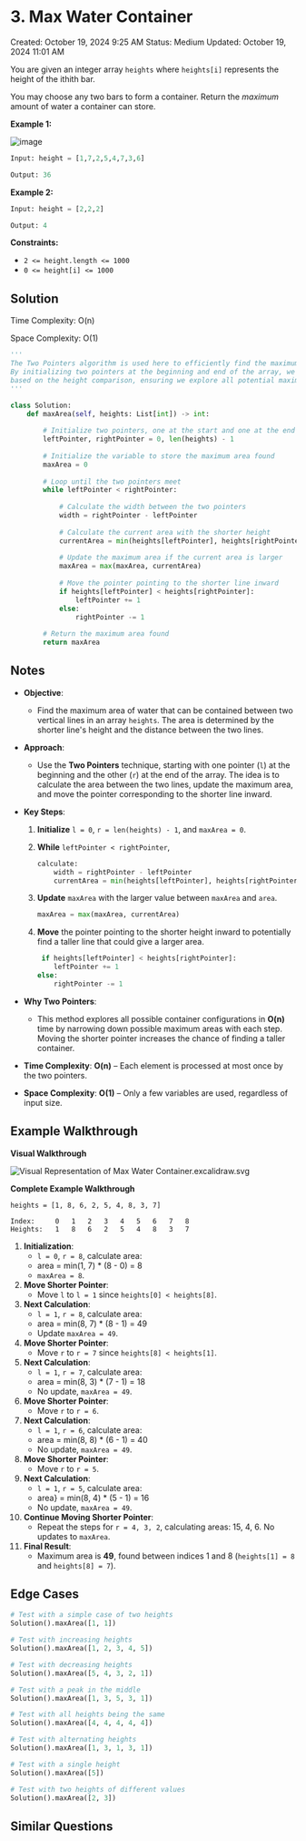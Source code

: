 # 3. Max Water Container

Created: October 19, 2024 9:25 AM
Status: Medium
Updated: October 19, 2024 11:01 AM

You are given an integer array `heights` where `heights[i]` represents the height of the ithith bar.

You may choose any two bars to form a container. Return the *maximum* amount of water a container can store.

**Example 1:**

![image](https://github.com/user-attachments/assets/f820c16d-6f72-48b4-8460-03d465bcbc18)


```python
Input: height = [1,7,2,5,4,7,3,6]

Output: 36
```

**Example 2:**

```python
Input: height = [2,2,2]

Output: 4
```

**Constraints:**

- `2 <= height.length <= 1000`
- `0 <= height[i] <= 1000`

## Solution

Time Complexity: O(n)  

Space Complexity: O(1)  

```python
'''
The Two Pointers algorithm is used here to efficiently find the maximum area of water a container can hold. 
By initializing two pointers at the beginning and end of the array, we can calculate the area and adjust the pointers 
based on the height comparison, ensuring we explore all potential maximum areas in linear time.
'''

class Solution:
    def maxArea(self, heights: List[int]) -> int:
        
        # Initialize two pointers, one at the start and one at the end of the list
        leftPointer, rightPointer = 0, len(heights) - 1
        
        # Initialize the variable to store the maximum area found
        maxArea = 0
        
        # Loop until the two pointers meet
        while leftPointer < rightPointer:
            
            # Calculate the width between the two pointers
            width = rightPointer - leftPointer
            
            # Calculate the current area with the shorter height
            currentArea = min(heights[leftPointer], heights[rightPointer]) * width
            
            # Update the maximum area if the current area is larger
            maxArea = max(maxArea, currentArea)
            
            # Move the pointer pointing to the shorter line inward
            if heights[leftPointer] < heights[rightPointer]:
                leftPointer += 1
            else:
                rightPointer -= 1
        
        # Return the maximum area found
        return maxArea
```

## Notes
- **Objective**:
    - Find the maximum area of water that can be contained between two vertical lines in an array `heights`. The area is determined by the shorter line's height and the distance between the two lines.
- **Approach**:
    - Use the **Two Pointers** technique, starting with one pointer (`l`) at the beginning and the other (`r`) at the end of the array. The idea is to calculate the area between the two lines, update the maximum area, and move the pointer corresponding to the shorter line inward.
- **Key Steps**:
    1. **Initialize** `l = 0`, `r = len(heights) - 1`, and `maxArea = 0`.
    2. **While** `leftPointer < rightPointer`, 
    
        ```python
        calculate:
            width = rightPointer - leftPointer
            currentArea = min(heights[leftPointer], heights[rightPointer]) × width
        ```
        
    3. **Update** `maxArea` with the larger value between `maxArea` and `area`.

        ```python
        maxArea = max(maxArea, currentArea) 
        ```

    4. **Move** the pointer pointing to the shorter height inward to potentially find a taller line that could give a larger area.

       ```python
        if heights[leftPointer] < heights[rightPointer]:
           leftPointer += 1
       else:
           rightPointer -= 1
       ```
    
- **Why Two Pointers**:
    - This method explores all possible container configurations in **O(n)** time by narrowing down possible maximum areas with each step. Moving the shorter pointer increases the chance of finding a taller container.
- **Time Complexity**: **O(n)** – Each element is processed at most once by the two pointers.
- **Space Complexity**: **O(1)** – Only a few variables are used, regardless of input size.

## Example Walkthrough

**Visual Walkthrough**

![Visual Representation of Max Water Container.excalidraw.svg](./public/Visual_Representation_of_Max_Water_Container.excalidraw.svg)


**Complete Example Walkthrough**

`heights = [1, 8, 6, 2, 5, 4, 8, 3, 7]`

```
Index:     0   1   2   3   4   5   6   7   8
Heights:   1   8   6   2   5   4   8   3   7
```

1. **Initialization**:
    - `l = 0`, `r = 8`, calculate area:
    - area = min(1,  7)  *  (8 - 0) = 8
    - `maxArea = 8`.
2. **Move Shorter Pointer**:
    - Move `l` to `l = 1` since `heights[0] < heights[8]`.
3. **Next Calculation**:
    - `l = 1`, `r = 8`, calculate area:
    - area = min(8, 7) * (8 - 1) = 49
    - Update `maxArea = 49`.
4. **Move Shorter Pointer**:
    - Move `r` to `r = 7` since `heights[8] < heights[1]`.
5. **Next Calculation**:
    - `l = 1`, `r = 7`, calculate area:
    - area = min(8, 3) * (7 - 1) = 18
    - No update, `maxArea = 49`.
6. **Move Shorter Pointer**:
    - Move `r` to `r = 6`.
7. **Next Calculation**:
    - `l = 1`, `r = 6`, calculate area:
    - area = min(8, 8) * (6 - 1) = 40
    - No update, `maxArea = 49`.
8. **Move Shorter Pointer**:
    - Move `r` to `r = 5`.
9. **Next Calculation**:
    - `l = 1`, `r = 5`, calculate area:
    - area} = min(8, 4) * (5 - 1) = 16
    - No update, `maxArea = 49`.
10. **Continue Moving Shorter Pointer**:
    - Repeat the steps for `r = 4, 3, 2`, calculating areas: 15, 4, 6. No updates to `maxArea`.
11. **Final Result**:
    - Maximum area is **49**, found between indices 1 and 8 (`heights[1] = 8` and `heights[8] = 7`).


## Edge Cases
```python
# Test with a simple case of two heights
Solution().maxArea([1, 1])

# Test with increasing heights
Solution().maxArea([1, 2, 3, 4, 5])

# Test with decreasing heights
Solution().maxArea([5, 4, 3, 2, 1])

# Test with a peak in the middle
Solution().maxArea([1, 3, 5, 3, 1])

# Test with all heights being the same
Solution().maxArea([4, 4, 4, 4, 4])

# Test with alternating heights
Solution().maxArea([1, 3, 1, 3, 1])

# Test with a single height
Solution().maxArea([5])

# Test with two heights of different values
Solution().maxArea([2, 3])
```

## Similar Questions

